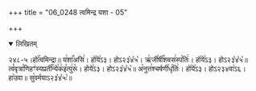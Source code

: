 +++
title = "06_0248 त्वमिन्द्र यशा - 05"

+++
<details open><summary>लिखितम्</summary>

२४८-५।हो꣥꣯त्वमिन्द्रा॥ य꣢शा꣡꣯असि꣢। हो꣡ये꣢ऽ३। होऽ२३꣡४꣡५꣡। ऋ꣢जी꣯षी꣡꣯शवस꣢स्प꣡तिः꣢। हो꣡ये꣢ऽ३। होऽ२३꣡४꣡५꣡॥ त्वं꣡वृत्रा꣯णिहꣳ꣢स्यप्रती꣡꣯न्ये꣯क꣢इ꣡त्पु꣢रू꣡। होये꣢ऽ३। होऽ२३꣡४꣡५꣡॥ अ꣡नुत्त꣢श्चर्षणी꣯धृ꣡तिः꣢। हो꣡ये꣢ऽ३। होऽ२३४वा꣥ऽ६। हा꣥उवा॥ सु꣡वर्मयाऽ२३꣡४꣡५ः꣡॥
</details>